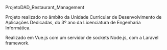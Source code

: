 ProjetoDAD_Restaurant_Management

Projeto realizado no âmbito da Unidade Curricular de Desenvolvimento de Aplicações Dedicadas, do 3º ano da Licenciatura de Engenharia Informática.

Realizado em Vue.js com um servidor de sockets Node.js, com a Laravel framework.
